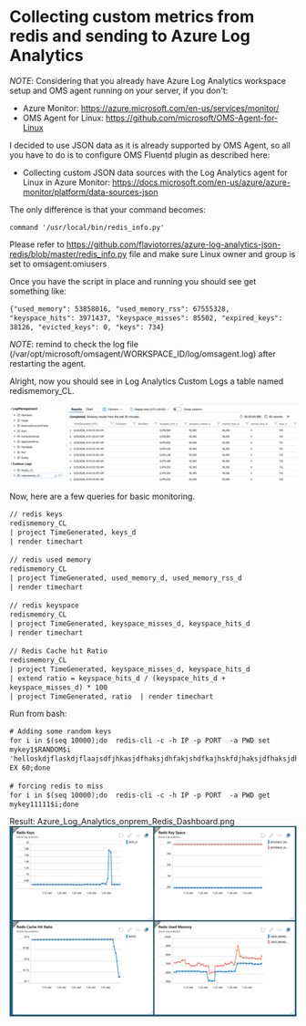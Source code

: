 # Collecting custom metrics from redis and sending to Azure Log Analytics

*NOTE*: Considering that you already have Azure Log Analytics workspace setup and OMS agent running on your server, if you don't:
- Azure Monitor: https://azure.microsoft.com/en-us/services/monitor/
- OMS Agent for Linux: https://github.com/microsoft/OMS-Agent-for-Linux  


I decided to use JSON data as it is already supported by OMS Agent, so all you have to do is to configure OMS Fluentd plugin as described here:
- Collecting custom JSON data sources with the Log Analytics agent for Linux in Azure Monitor: https://docs.microsoft.com/en-us/azure/azure-monitor/platform/data-sources-json


The only difference is that your command becomes:


```
command '/usr/local/bin/redis_info.py'
```

Please refer to https://github.com/flaviotorres/azure-log-analytics-json-redis/blob/master/redis_info.py file and make sure Linux owner and group is set to omsagent:omiusers

Once you have the script in place and running you should see get something like:

```
{"used_memory": 53858016, "used_memory_rss": 67555328, "keyspace_hits": 3971437, "keyspace_misses": 85502, "expired_keys": 38126, "evicted_keys": 0, "keys": 734}
```

*NOTE*: remind to check the log file (/var/opt/microsoft/omsagent/WORKSPACE_ID/log/omsagent.log) after restarting the agent. 

Alright, now you should see in Log Analytics Custom Logs a table named redismemory_CL. 


![Log Analytics Query Workspace](https://github.com/flaviotorres/azure-log-analytics-json-redis/blob/master/Azure_Log_analytics_log_workspace.png?raw=true)


Now, here are a few queries for basic monitoring.


```
// redis keys
redismemory_CL
| project TimeGenerated, keys_d
| render timechart

// redis used memory
redismemory_CL
| project TimeGenerated, used_memory_d, used_memory_rss_d
| render timechart 

// redis keyspace
redismemory_CL
| project TimeGenerated, keyspace_misses_d, keyspace_hits_d
| render timechart 

// Redis Cache hit Ratio
redismemory_CL
| project TimeGenerated, keyspace_misses_d, keyspace_hits_d
| extend ratio = keyspace_hits_d / (keyspace_hits_d + keyspace_misses_d) * 100
| project TimeGenerated, ratio  | render timechart 
```


Run from bash:
```
# Adding some random keys
for i in $(seq 10000);do  redis-cli -c -h IP -p PORT  -a PWD set mykey1$RANDOM$i 'helloskdjflaskdjflaajsdfjhkasjdfhaksjdhfakjshdfkajhskfdjhaksjdfhaksjdhfkajshdfkjashdkjfhaskjdhfaksjdhf' EX 60;done

# forcing redis to miss 
for i in $(seq 10000);do  redis-cli -c -h IP -p PORT  -a PWD get mykey11111$i;done
```

Result:
Azure_Log_Analytics_onprem_Redis_Dashboard.png
![Log Analytics Dashboard](https://github.com/flaviotorres/azure-log-analytics-json-redis/blob/master/Azure_Log_Analytics_onprem_Redis_Dashboard.png?raw=true)

